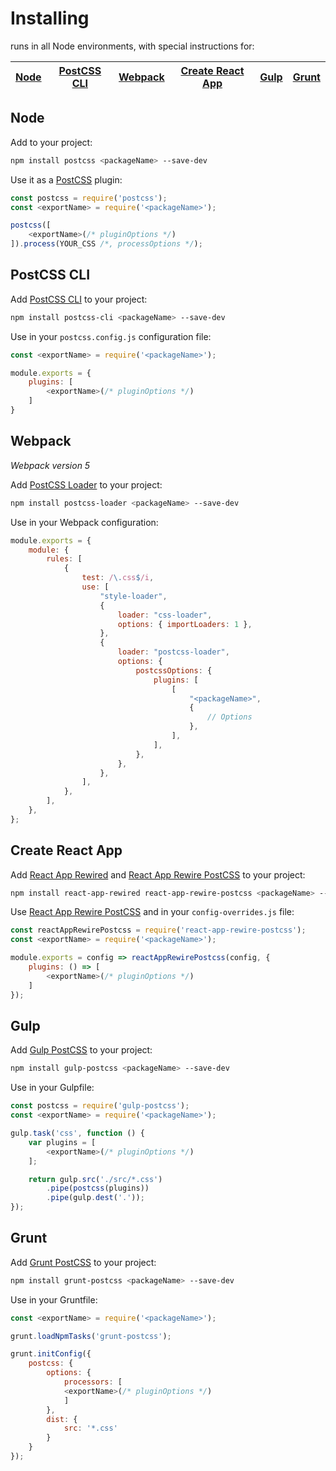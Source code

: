 # Installing <humanReadableName>

[<humanReadableName>] runs in all Node environments, with special instructions for:

| [Node](#node) | [PostCSS CLI](#postcss-cli) | [Webpack](#webpack) | [Create React App](#create-react-app) | [Gulp](#gulp) | [Grunt](#grunt) |
| --- | --- | --- | --- | --- | --- |

## Node

Add [<humanReadableName>] to your project:

```bash
npm install postcss <packageName> --save-dev
```

Use it as a [PostCSS] plugin:

```js
const postcss = require('postcss');
const <exportName> = require('<packageName>');

postcss([
	<exportName>(/* pluginOptions */)
]).process(YOUR_CSS /*, processOptions */);
```

## PostCSS CLI

Add [PostCSS CLI] to your project:

```bash
npm install postcss-cli <packageName> --save-dev
```

Use [<humanReadableName>] in your `postcss.config.js` configuration file:

```js
const <exportName> = require('<packageName>');

module.exports = {
	plugins: [
		<exportName>(/* pluginOptions */)
	]
}
```

## Webpack

_Webpack version 5_

Add [PostCSS Loader] to your project:

```bash
npm install postcss-loader <packageName> --save-dev
```

Use [<humanReadableName>] in your Webpack configuration:

```js
module.exports = {
	module: {
		rules: [
			{
				test: /\.css$/i,
				use: [
					"style-loader",
					{
						loader: "css-loader",
						options: { importLoaders: 1 },
					},
					{
						loader: "postcss-loader",
						options: {
							postcssOptions: {
								plugins: [
									[
										"<packageName>",
										{
											// Options
										},
									],
								],
							},
						},
					},
				],
			},
		],
	},
};
```

## Create React App

Add [React App Rewired] and [React App Rewire PostCSS] to your project:

```bash
npm install react-app-rewired react-app-rewire-postcss <packageName> --save-dev
```

Use [React App Rewire PostCSS] and [<humanReadableName>] in your
`config-overrides.js` file:

```js
const reactAppRewirePostcss = require('react-app-rewire-postcss');
const <exportName> = require('<packageName>');

module.exports = config => reactAppRewirePostcss(config, {
	plugins: () => [
		<exportName>(/* pluginOptions */)
	]
});
```

## Gulp

Add [Gulp PostCSS] to your project:

```bash
npm install gulp-postcss <packageName> --save-dev
```

Use [<humanReadableName>] in your Gulpfile:

```js
const postcss = require('gulp-postcss');
const <exportName> = require('<packageName>');

gulp.task('css', function () {
	var plugins = [
		<exportName>(/* pluginOptions */)
	];

	return gulp.src('./src/*.css')
		.pipe(postcss(plugins))
		.pipe(gulp.dest('.'));
});
```

## Grunt

Add [Grunt PostCSS] to your project:

```bash
npm install grunt-postcss <packageName> --save-dev
```

Use [<humanReadableName>] in your Gruntfile:

```js
const <exportName> = require('<packageName>');

grunt.loadNpmTasks('grunt-postcss');

grunt.initConfig({
	postcss: {
		options: {
			processors: [
			<exportName>(/* pluginOptions */)
			]
		},
		dist: {
			src: '*.css'
		}
	}
});
```

[Gulp PostCSS]: https://github.com/postcss/gulp-postcss
[Grunt PostCSS]: https://github.com/nDmitry/grunt-postcss
[PostCSS]: https://github.com/postcss/postcss
[PostCSS CLI]: https://github.com/postcss/postcss-cli
[PostCSS Loader]: https://github.com/postcss/postcss-loader
[<humanReadableName>]: https://github.com/csstools/postcss-plugins/tree/main/<packagePath>
[React App Rewire PostCSS]: https://github.com/csstools/react-app-rewire-postcss
[React App Rewired]: https://github.com/timarney/react-app-rewired
